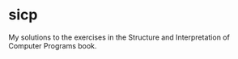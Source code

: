 # sicp
My solutions to the exercises in the Structure and Interpretation of Computer Programs book.
